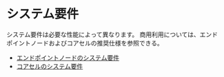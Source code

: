 # システム要件

システム要件は必要な性能によって異なります。
商用利用については、エンドポイントノードおよびコアセルの推奨仕様を参照できる。

- [エンドポイントノードのシステム要件](../endpoint-node/system-requirements.md)
- [コアセルのシステム要件](../core-cell/system-requirements.md)

